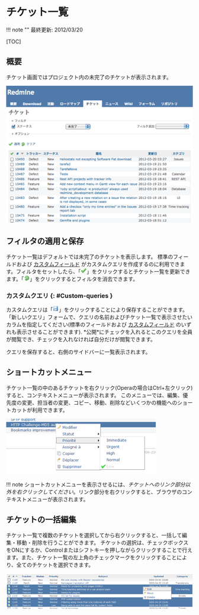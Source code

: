 チケット一覧
============

!!! note ""
    最終更新: 2012/03/20

[TOC]

概要
----

チケット画面ではプロジェクト内の未完了のチケットが表示されます。

![](RedmineIssueList/issuelist_overview.png)

フィルタの適用と保存
--------------------

チケット一覧はデフォルトでは未完了のチケットを表示します。
標準のフィールドおよび [カスタムフィールド](RedmineCustomFields) がカスタムクエリを作成するのに利用できます。フィルタをセットしたら、「![](redmine-dist-images/true.png)」をクリックするとチケット一覧を更新できます。「![](redmine-dist-images/reload.png)」をクリックするとフィルタを消去できます。

### カスタムクエリ {: #Custom-queries }

カスタムクエリは「![](redmine-dist-images/save.png)」をクリックすることにより保存することができます。
「新しいクエリ」フォームで、クエリの名前およびチケット一覧で表示させたいカラムを指定してください(標準のフィールドおよび [カスタムフィールド](RedmineCustomFields) のいずれも表示させることができます). \*公開\*にチェックを入れるとこのクエリを全員が閲覧でき、チェックを入れなければ自分だけが閲覧できます。

クエリを保存すると、右側のサイドバーに一覧表示されます。

ショートカットメニュー
----------------------

チケット一覧の中のあるチケットを右クリック(Operaの場合はCtrl+左クリック)すると、コンテキストメニューが表示されます。
このメニューでは、編集、優先度の変更、担当者の変更、コピー、移動、削除などいくつかの機能へのショートカットが利用できます。

![](RedmineIssueList/shortcut_menu.png)

!!! note
    ショートカットメニューを表示させるには、*チケットへのリンク部分以外を右クリックしてください*。リンク部分を右クリックすると、ブラウザのコンテキストメニューが表示されます。

チケットの一括編集
------------------

チケット一覧で複数のチケットを選択してから右クリックすると、一括して編集・移動・削除を行うことができます。
チケットの選択は、チェックボックスをONにするか、Controlまたはシフトキーを押しながらクリックすることで行えます。また、チケット一覧の左上角のチェックマークをクリックすることにより、全てのチケットを選択できます。

![](RedmineIssueList/bulk-edit.png)
